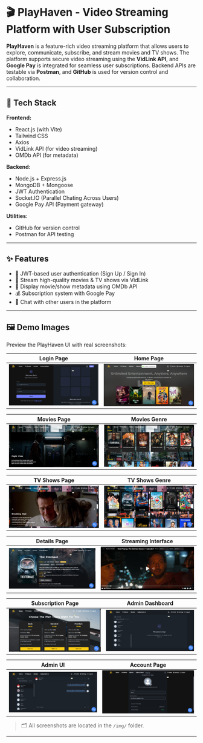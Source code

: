 # 🎬 PlayHaven - Video Streaming Platform with User Subscription

**PlayHaven** is a feature-rich video streaming platform that allows users to explore, communicate, subscribe, and stream movies and TV shows. The platform supports secure video streaming using the **VidLink API**, and **Google Pay** is integrated for seamless user subscriptions. Backend APIs are testable via **Postman**, and **GitHub** is used for version control and collaboration.

---

## 🔧 Tech Stack

**Frontend:**
- React.js (with Vite)
- Tailwind CSS
- Axios
- VidLink API (for video streaming)
- OMDb API (for metadata)

**Backend:**
- Node.js + Express.js
- MongoDB + Mongoose
- JWT Authentication
- Socket.IO (Parallel Chating Across Users)
- Google Pay API (Payment gateway)

**Utilities:**
- GitHub for version control
- Postman for API testing

---

## ✨ Features

- 🔐 JWT-based user authentication (Sign Up / Sign In)
- 🎥 Stream high-quality movies & TV shows via VidLink
- 📄 Display movie/show metadata using OMDb API
- 💰 Subscription system with Google Pay
- 💬 Chat with other users in the platform

---

## 🖼️ Demo Images

Preview the PlayHaven UI with real screenshots:

| **Login Page** | **Home Page** |
|----------------|---------------|
| ![](./img/IM1.png) | ![](./img/IM2.png) |

| **Movies Page** | **Movies Genre** |
|------------------|------------------|
| ![](./img/IM3-1.png) | ![](./img/IM3-2.png) |

| **TV Shows Page** | **TV Shows Genre** |
|-------------------|--------------------|
| ![](./img/IM4-1.png) | ![](./img/IM4-2.png) |

| **Details Page** | **Streaming Interface** |
|------------------|--------------------------|
| ![](./img/IM5.png) | ![](./img/IM6.png) |

| **Subscription Page** | **Admin Dashboard** |
|------------------------|---------------------|
| ![](./img/IM7.png) | ![](./img/IM8.png) |

| **Admin UI** | **Account Page** |
|---------------|------------------|
| ![](./img/IM9.png) | ![](./img/IM10.png) |

> 🗂️ All screenshots are located in the `/img/` folder.

---

